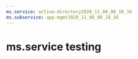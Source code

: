 ```yaml
---
ms.service: active-directory2020_11_08_00_18_16
ms.subservice: app-mgmt2020_11_08_00_18_16
---
```

 # ms.service testing